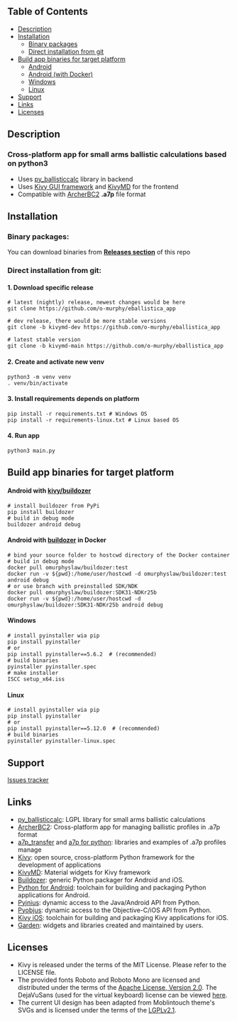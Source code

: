 ## Table of Contents

- [Description](#description)
- [Installation](#installation)
  - [Binary packages](#binary-packages)
  - [Direct installation from git](#direct-installation-from-git)
- [Build app binaries for target platform](#build-app-binaries-for-target-platform)
  - [Android](#build-for-android)
  - [Android (with Docker)](#build-for-android-docker)
  - [Windows](#build-for-windows)
  - [Linux](#build-for-linux)
- [Support](#support)
- [Links](#links)
- [Licenses](#licenses)

## Description
### Cross-platform app for small arms ballistic calculations based on python3
- Uses [py_ballisticcalc](https://github.com/o-murphy/py_ballisticcalc) library in backend
- Uses [Kivy GUI framework](https://github.com/kivy/kivy) and [KivyMD](https://github.com/kivymd/KivyMD) for the frontend
- Compatible with [ArcherBC2](https://github.com/JAremko/ArcherBC2) **.a7p** file format

## Installation
### Binary packages:
You can download binaries from **[Releases section](https://github.com/o-murphy/eballistica_app/releases)** of this repo
### Direct installation from git:
#### 1. Download specific release
```shell
# latest (nightly) release, newest changes would be here
git clone https://github.com/o-murphy/eballistica_app

# dev release, there would be more stable versions
git clone -b kivymd-dev https://github.com/o-murphy/eballistica_app 

# latest stable version
git clone -b kivymd-main https://github.com/o-murphy/eballistica_app 
```
#### 2. Create and activate new venv
```shell
python3 -m venv venv
. venv/bin/activate
```
#### 3. Install requirements depends on platform
```shell
pip install -r requirements.txt # Windows OS
pip install -r requirements-linux.txt # Linux based OS 
```
#### 4. Run app
```shell
python3 main.py
```

## Build app binaries for target platform
#### Android with [kivy/buildozer](https://github.com/kivy/kivy)
```shell
# install buildozer from PyPi
pip install buildozer
# build in debug mode
buildozer android debug
```
#### Android with [buildozer](https://github.com/kivy/kivy) in Docker
```shell
# bind your source folder to hostcwd directory of the Docker container
# build in debug mode
docker pull omurphyslaw/buildozer:test
docker run -v ${pwd}:/home/user/hostcwd -d omurphyslaw/buildozer:test android debug
# or use branch with preinstalled SDK/NDK
docker pull omurphyslaw/buildozer:SDK31-NDKr25b
docker run -v ${pwd}:/home/user/hostcwd -d omurphyslaw/buildozer:SDK31-NDKr25b android debug

```


#### Windows
```shell
# install pyinstaller wia pip
pip install pyinstaller
# or
pip install pyinstaller==5.6.2  # (recommended)
# build binaries
pyinstaller pyinstaller.spec
# make installer
ISCC setup_x64.iss
```

#### Linux
```shell
# install pyinstaller wia pip
pip install pyinstaller
# or
pip install pyinstaller==5.12.0  # (recommended)
# build binaries
pyinstaller pyinstaller-linux.spec
```

## Support
[Issues tracker](https://github.com/o-murphy/eballistica_app/issues)

## Links
- [py_ballisticcalc](https://github.com/o-murphy/py_ballisticcalc): LGPL library for small arms ballistic calculations
- [ArcherBC2](https://github.com/JAremko/ArcherBC2): Cross-platform app for managing ballistic profiles in .a7p format
- [a7p_transfer](https://github.com/JAremko/a7p_transfer_example) and [a7p for python](https://github.com/o-murphy/a7p): libraries and examples of .a7p profiles manage
- [Kivy](https://github.com/kivy/kivy): open source, cross-platform Python framework for the development of applications
- [KivyMD](https://github.com/kivymd/KivyMD): Material widgets for Kivy framework
- [Buildozer](https://github.com/kivy/buildozer): generic Python packager
  for Android and iOS.
- [Python for Android](https://github.com/kivy/python-for-android): toolchain
  for building and packaging Python applications for Android.
- [Pyjnius](https://github.com/kivy/pyjnius): dynamic access to the Java/Android
  API from Python.
- [Pyobjus](https://github.com/kivy/pyobjus): dynamic access to the
  Objective-C/iOS API from Python.
- [Kivy iOS](https://github.com/kivy/kivy-ios): toolchain for building and
  packaging Kivy applications for iOS.
- [Garden](https://github.com/kivy-garden): widgets and libraries created and
  maintained by users.

## Licenses

- Kivy is released under the terms of the MIT License. Please refer to the
  LICENSE file.
- The provided fonts Roboto and Roboto Mono are licensed and
  distributed under the terms of the
  [Apache License, Version 2.0](https://www.apache.org/licenses/LICENSE-2.0).
  The DejaVuSans (used for the virtual keyboard) license can be viewed
  [here](https://github.com/dejavu-fonts/dejavu-fonts/blob/master/LICENSE).
- The current UI design has been adapted from Moblintouch theme's SVGs
  and is licensed under the terms of the
  [LGPLv2.1](https://www.gnu.org/licenses/old-licenses/lgpl-2.1).
